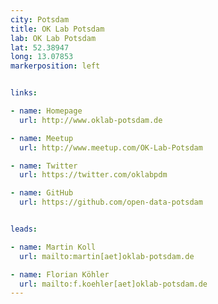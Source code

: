 ```yaml
---
city: Potsdam
title: OK Lab Potsdam
lab: OK Lab Potsdam
lat: 52.38947
long: 13.07853
markerposition: left


links:

- name: Homepage
  url: http://www.oklab-potsdam.de

- name: Meetup
  url: http://www.meetup.com/OK-Lab-Potsdam

- name: Twitter
  url: https://twitter.com/oklabpdm

- name: GitHub
  url: https://github.com/open-data-potsdam


leads:

- name: Martin Koll
  url: mailto:martin[aet]oklab-potsdam.de

- name: Florian Köhler
  url: mailto:f.koehler[aet]oklab-potsdam.de
---
```

